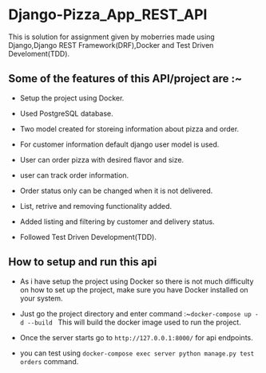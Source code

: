 # Django-Pizza_App_REST_API
This is solution for assignment given by moberries  made using Django,Django REST Framework(DRF),Docker and Test Driven Develoment(TDD).

## Some of the features of this API/project are :~

* Setup the project using Docker.

* Used PostgreSQL database.

* Two model created for storeing information about pizza and order.

* For customer information default django user model is used.

* User can order pizza with desired flavor and size.

* user can track order information.

* Order status only can be changed when it is not delivered.

* List, retrive and removing functionality added.

* Added listing and filtering by customer and delivery status.

* Followed Test Driven Development(TDD).


## How to setup and run this api

* As i have setup the project using Docker so there is not much difficulty on how to set up the project, make sure you have Docker installed on your system.


* Just go the project directory and enter command :~`docker-compose up -d --build `  This will build the docker image used to run the project.

* Once the server starts go to `http://127.0.0.1:8000/` for api endpoints.

* you can test using `docker-compose exec server python manage.py test orders` command.
